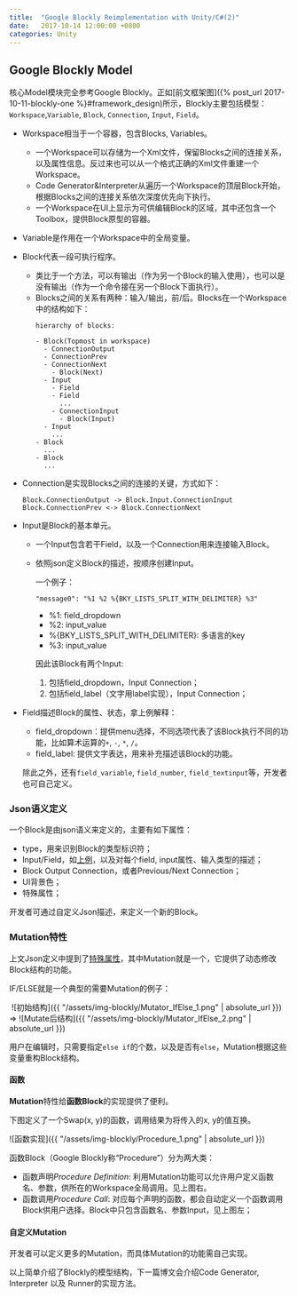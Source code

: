 ```yaml
---
title:  "Google Blockly Reimplementation with Unity/C#(2)"
date:   2017-10-14 12:00:00 +0800
categories: Unity
---
```


## Google Blockly Model

核心Model模块完全参考Google Blockly。正如[前文框架图]({% post_url 2017-10-11-blockly-one %}#framework_design)所示，Blockly主要包括模型：`Workspace`,`Variable`, `Block`, `Connection`, `Input`, `Field`。

* Workspace相当于一个容器，包含Blocks, Variables。
  * 一个Workspace可以存储为一个<a id="workspace_xml_">Xml</a>文件，保留Blocks之间的连接关系，以及属性信息。反过来也可以从一个格式正确的Xml文件重建一个Workspace。
  * Code Generator&Interpreter从遍历一个Workspace的顶层Block开始，根据Blocks之间的连接关系依次深度优先向下执行。
  * 一个Workspace在UI上显示为可供编辑Block的区域，其中还包含一个Toolbox，提供Block原型的容器。

* Variable是作用在一个Workspace中的全局变量。

* <a id ="block">Block</a>代表一段可执行程序。
  * 类比于一个方法，可以有输出（作为另一个Block的输入使用），也可以是没有输出（作为一个命令接在另一个Block下面执行）。
  * Blocks之间的关系有两种：输入/输出，前/后。Blocks在一个Workspace中的结构如下：
    ```
    hierarchy of blocks:

    - Block(Topmost in workspace)
      - ConnectionOutput
      - ConnectionPrev
      - ConnectionNext
        - Block(Next)
      - Input
        - Field 
        - Field 
          ...
        - ConnectionInput
          - Block(Input)
      - Input
        ...
    - Block
      ...
    - Block
      ...
    ```

* Connection是实现Blocks之间的连接的关键，方式如下： 

  ```
  Block.ConnectionOutput -> Block.Input.ConnectionInput
  Block.ConnectionPrev <-> Block.ConnectionNext
  ```

* Input是Block的基本单元。

  * 一个Input包含若干Field，以及一个Connection用来连接输入Block。

  * 依照json定义Block的描述，按顺序创建Input。

    <a id ="json_message">一个例子：</a>

    ```
    "message0": "%1 %2 %{BKY_LISTS_SPLIT_WITH_DELIMITER} %3"
    ```

    * %1: field_dropdown
    * %2: input_value
    * %{BKY_LISTS_SPLIT_WITH_DELIMITER}: 多语言的key
    * %3: input_value

    因此该Block有两个Input:

    1. 包括field_dropdown，Input Connection；
    2. 包括field_label（文字用label实现），Input Connection；

* Field描述Block的属性、状态，拿上例解释：

  * field_dropdown：提供menu选择，不同选项代表了该Block执行不同的功能，比如算术运算的`+`, `-`, `*`, `/`。
  * field_label: 提供文字表达，用来补充描述该Block的功能。

  除此之外，还有`field_variable`, `field_number`, `field_textinput`等，开发者也可自己定义。




### Json语义定义

一个Block是由json语义来定义的，主要有如下属性：

* type，用来识别Block的类型标识符；
* Input/Field，如[上例](#json_message)，以及对每个field, input属性、输入类型的描述；
* Block Output Connection，或者Previous/Next Connection；
* UI背景色；
* <a id="json_special-define">特殊属性</a>；

开发者可通过自定义Json描述，来定义一个新的Block。



### <a id="mutation">Mutation特性</a>

上文Json定义中提到了[特殊属性](#json_special_define)，其中Mutation就是一个，它提供了动态修改Block结构的功能。

IF/ELSE就是一个典型的需要Mutation的例子：

​	![初始结构]({{ "/assets/img-blockly/Mutator_IfElse_1.png" | absolute_url }}) => ![Mutate后结构]({{ "/assets/img-blockly/Mutator_IfElse_2.png" | absolute_url }})

用户在编辑时，只需要指定`else if`的个数，以及是否有`else`，Mutation根据这些变量重构Block结构。

#### 函数

**Mutation**特性给**函数Block**的实现提供了便利。

下图定义了一个Swap(x, y)的函数，调用结果为将传入的x, y的值互换。

![函数实现]({{ "/assets/img-blockly/Procedure_1.png" | absolute_url }})

函数Block（Google Blockly称“Procedure”）分为两大类：

* 函数声明*Procedure Definition*: 利用Mutation功能可以允许用户定义函数名、参数，供所在的Workspace全局调用。见上图右。
* 函数调用*Procedure Call*: 对应每个声明的函数，都会自动定义一个函数调用Block供用户选择。Block中只包含函数名、参数Input，见上图左；

#### 自定义Mutation

开发者可以定义更多的Mutation，而具体Mutation的功能需自己实现。



以上简单介绍了Blockly的模型结构，下一篇博文会介绍Code Generator, Interpreter 以及 Runner的实现方法。